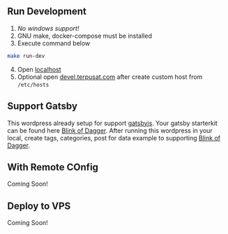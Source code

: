 ## Run Development

1. *No windows support!*
2. GNU make, docker-compose must be installed
3. Execute command below

```sh
make run-dev
```

4. Open [localhost](http://localhost)
5. Optional open [devel.terpusat.com](http://devel.terpusat.com) after create custom host from `/etc/hosts`

## Support Gatsby

This wordpress already setup for support [gatsbyjs](https://www.gatsbyjs.org/). Your gatsby starterkit can be found here [Blink of Dagger](https://github.com/devetek/Blink-of-Dagger).
After running this wordpress in your local, create tags, categories, post for data example to supporting [Blink of Dagger](https://github.com/devetek/Blink-of-Dagger).



## With Remote COnfig

Coming Soon!

## Deploy to VPS

Coming Soon!